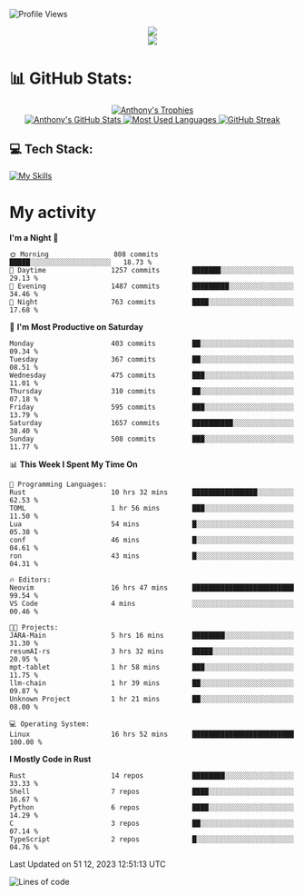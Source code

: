 
![Profile Views](https://komarev.com/ghpvc/?username=anthonymichaeltdm&label=Profile%20views&color=0e75b6&style=flat)

<!--profile banner-->
<div align="center">
  <img src="https://svg-banners.vercel.app/api?type=typeWriter&text1=Anthony%20Rubick&width=800&height=150" />
</div>

<!--profile views-->
<div align="center">
  <a href="https://u8views.com/github/AnthonyMichaelTDM">
    <img src="https://u8views.com/api/v1/github/profiles/68485672/views/day-week-month-total-count.svg">
  </a>
</div>

# 📊 GitHub Stats:

<!--trophies https://github.com/ryo-ma/github-profile-trophy -->
<div align="center"> 
  <a href="https://github.com/ryo-ma/github-profile-trophy">
    <picture>
      <source
        srcset="https://github-profile-trophy.vercel.app/?username=anthonymichaeltdm&theme=gitdimmed&no-frame=true&no-bg=true&column=-1"
        media="(prefers-color-scheme: dark)"
      />
      <source
        srcset="https://github-profile-trophy.vercel.app/?username=anthonymichaeltdm&theme=_____&no-frame=true&no-bg=true&column=-1"
        media="(prefers-color-scheme: light), (prefers-color-scheme: no-preference)"
      />
      <img src="https://github-profile-trophy.vercel.app/?username=anthonymichaeltdm&theme=gitdimmed&no-frame=true&no-bg=true&column=-1" alt="Anthony's Trophies" />
    </picture>
  </a>
</div>

<div align="center">
  <a href="https://github.com/anuraghazra/github-readme-stats">
    <picture>
      <source
        srcset="https://github-readme-stats.vercel.app/api?username=anthonymichaeltdm&show_icons=true&locale=en&theme=github_dark_dimmed&count_private=true&hide_border=true&include_all_commits=true"
        media="(prefers-color-scheme: dark)"
      />
      <source
        srcset="https://github-readme-stats.vercel.app/api?username=anthonymichaeltdm&show_icons=true&locale=en&theme=___&count_private=true&hide_border=true&include_all_commits=true"
        media="(prefers-color-scheme: light), (prefers-color-scheme: no-preference)"
      />
      <img src="https://github-readme-stats.vercel.app/api?username=anthonymichaeltdm&show_icons=true&locale=en&theme=github_dark_dimmed&count_private=true&hide_border=true&include_all_commits=true" alt="Anthony's GitHub Stats" />
    </picture>
  </a>
  
  <!--most used languages-->
  <a href="https://github.com/anuraghazra/github-readme-stats">
    <picture>
      <source
        srcset="https://github-readme-stats.vercel.app/api/top-langs?username=anthonymichaeltdm&show_icons=true&locale=en&layout=compact&theme=github_dark_dimmed&langs_count=8&count_private=true&size_weight=0.5&count_weight=0.5&hide_border=true"
        media="(prefers-color-scheme: dark)"
      />
      <source
        srcset="https://github-readme-stats.vercel.app/api/top-langs?username=anthonymichaeltdm&show_icons=true&locale=en&layout=compact&theme=____&langs_count=8&count_private=true&size_weight=0.5&count_weight=0.5&hide_border=true"
        media="(prefers-color-scheme: light), (prefers-color-scheme: no-preference)"
      />
      <img src="https://github-readme-stats.vercel.app/api/top-langs?username=anthonymichaeltdm&show_icons=true&locale=en&layout=compact&theme=github_dark_dimmed&langs_count=8&count_private=true&size_weight=0.5&count_weight=0.5&hide_border=true" alt="Most Used Languages" />
    </picture>
  </a>
  
  <!--streak https://git.io/streak-stats -->
  <a href="https://git.io/streak-stats">
    <picture>
      <source
        srcset="https://streak-stats.demolab.com?user=AnthonyMichaelTDM&theme=one-dark-pro&hide_border=true"
        media="(prefers-color-scheme: dark)"
      />
      <source
        srcset="https://streak-stats.demolab.com?user=AnthonyMichaelTDM&theme=_____&hide_border=true"
        media="(prefers-color-scheme: light), (prefers-color-scheme: no-preference)"
      />
      <img src="https://streak-stats.demolab.com?user=AnthonyMichaelTDM&theme=one-dark-pro&hide_border=true" alt="GitHub Streak" />
    </picture>
  </a>
</div>

<!--favorite languages and tools, and most used langs-->
## 💻 Tech Stack:

[![My Skills](https://skillicons.dev/icons?i=rust,actix,aws,github,githubactions,git,linux,bash,cpp,docker,java,latex,md,neovim,postgres,py,regex,vscode&theme=dark&perline=6)](https://skillicons.dev#gh-dark-mode-only)

# My activity

<!--START_SECTION:activity-->

<!--END_SECTION:activity-->

<!-- weekly activity https://github.com/AnthonyMichaelTDM/waka-readme-stats -->
<!--START_SECTION:waka-->
**I'm a Night 🦉** 

```text
🌞 Morning                808 commits         █████░░░░░░░░░░░░░░░░░░░░   18.73 % 
🌆 Daytime                1257 commits        ███████░░░░░░░░░░░░░░░░░░   29.13 % 
🌃 Evening                1487 commits        █████████░░░░░░░░░░░░░░░░   34.46 % 
🌙 Night                  763 commits         ████░░░░░░░░░░░░░░░░░░░░░   17.68 % 
```
📅 **I'm Most Productive on Saturday** 

```text
Monday                   403 commits         ██░░░░░░░░░░░░░░░░░░░░░░░   09.34 % 
Tuesday                  367 commits         ██░░░░░░░░░░░░░░░░░░░░░░░   08.51 % 
Wednesday                475 commits         ███░░░░░░░░░░░░░░░░░░░░░░   11.01 % 
Thursday                 310 commits         ██░░░░░░░░░░░░░░░░░░░░░░░   07.18 % 
Friday                   595 commits         ███░░░░░░░░░░░░░░░░░░░░░░   13.79 % 
Saturday                 1657 commits        ██████████░░░░░░░░░░░░░░░   38.40 % 
Sunday                   508 commits         ███░░░░░░░░░░░░░░░░░░░░░░   11.77 % 
```


📊 **This Week I Spent My Time On** 

```text
💬 Programming Languages: 
Rust                     10 hrs 32 mins      ████████████████░░░░░░░░░   62.53 % 
TOML                     1 hr 56 mins        ███░░░░░░░░░░░░░░░░░░░░░░   11.50 % 
Lua                      54 mins             █░░░░░░░░░░░░░░░░░░░░░░░░   05.38 % 
conf                     46 mins             █░░░░░░░░░░░░░░░░░░░░░░░░   04.61 % 
ron                      43 mins             █░░░░░░░░░░░░░░░░░░░░░░░░   04.31 % 

🔥 Editors: 
Neovim                   16 hrs 47 mins      █████████████████████████   99.54 % 
VS Code                  4 mins              ░░░░░░░░░░░░░░░░░░░░░░░░░   00.46 % 

🐱‍💻 Projects: 
JARA-Main                5 hrs 16 mins       ████████░░░░░░░░░░░░░░░░░   31.30 % 
resumAI-rs               3 hrs 32 mins       █████░░░░░░░░░░░░░░░░░░░░   20.95 % 
mpt-tablet               1 hr 58 mins        ███░░░░░░░░░░░░░░░░░░░░░░   11.75 % 
llm-chain                1 hr 39 mins        ██░░░░░░░░░░░░░░░░░░░░░░░   09.87 % 
Unknown Project          1 hr 21 mins        ██░░░░░░░░░░░░░░░░░░░░░░░   08.00 % 

💻 Operating System: 
Linux                    16 hrs 52 mins      █████████████████████████   100.00 % 
```

**I Mostly Code in Rust** 

```text
Rust                     14 repos            ████████░░░░░░░░░░░░░░░░░   33.33 % 
Shell                    7 repos             ████░░░░░░░░░░░░░░░░░░░░░   16.67 % 
Python                   6 repos             ████░░░░░░░░░░░░░░░░░░░░░   14.29 % 
C                        3 repos             ██░░░░░░░░░░░░░░░░░░░░░░░   07.14 % 
TypeScript               2 repos             █░░░░░░░░░░░░░░░░░░░░░░░░   04.76 % 
```




 Last Updated on 51 12, 2023 12:51:13 UTC
<!--END_SECTION:waka-->

<!--START_SECTION:loc-->
![Lines of code](https://img.shields.io/badge/From%20Hello%20World%20I%27ve%20Written-10.0%20million%20lines%20of%20code-blue)


<!--END_SECTION:loc-->
